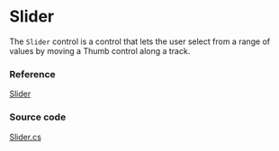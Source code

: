# Slider

The `Slider` control is a control that lets the user select from a range of values by moving a Thumb control along a track.

### Reference <a id="reference"></a>

[Slider](http://reference.avaloniaui.net/api/Avalonia.Controls/Slider/)

### Source code <a id="source-code"></a>

[Slider.cs](https://github.com/AvaloniaUI/Avalonia/blob/master/src/Avalonia.Controls/Slider.cs)

